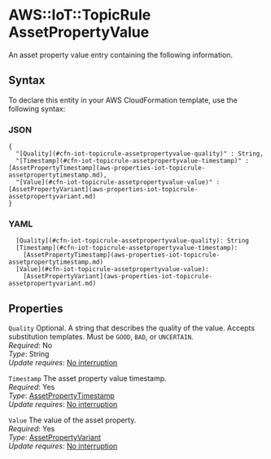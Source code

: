 # AWS::IoT::TopicRule AssetPropertyValue<a name="aws-properties-iot-topicrule-assetpropertyvalue"></a>

An asset property value entry containing the following information\.

## Syntax<a name="aws-properties-iot-topicrule-assetpropertyvalue-syntax"></a>

To declare this entity in your AWS CloudFormation template, use the following syntax:

### JSON<a name="aws-properties-iot-topicrule-assetpropertyvalue-syntax.json"></a>

```
{
  "[Quality](#cfn-iot-topicrule-assetpropertyvalue-quality)" : String,
  "[Timestamp](#cfn-iot-topicrule-assetpropertyvalue-timestamp)" : [AssetPropertyTimestamp](aws-properties-iot-topicrule-assetpropertytimestamp.md),
  "[Value](#cfn-iot-topicrule-assetpropertyvalue-value)" : [AssetPropertyVariant](aws-properties-iot-topicrule-assetpropertyvariant.md)
}
```

### YAML<a name="aws-properties-iot-topicrule-assetpropertyvalue-syntax.yaml"></a>

```
  [Quality](#cfn-iot-topicrule-assetpropertyvalue-quality): String
  [Timestamp](#cfn-iot-topicrule-assetpropertyvalue-timestamp): 
    [AssetPropertyTimestamp](aws-properties-iot-topicrule-assetpropertytimestamp.md)
  [Value](#cfn-iot-topicrule-assetpropertyvalue-value): 
    [AssetPropertyVariant](aws-properties-iot-topicrule-assetpropertyvariant.md)
```

## Properties<a name="aws-properties-iot-topicrule-assetpropertyvalue-properties"></a>

`Quality`  <a name="cfn-iot-topicrule-assetpropertyvalue-quality"></a>
Optional\. A string that describes the quality of the value\. Accepts substitution templates\. Must be `GOOD`, `BAD`, or `UNCERTAIN`\.  
*Required*: No  
*Type*: String  
*Update requires*: [No interruption](https://docs.aws.amazon.com/AWSCloudFormation/latest/UserGuide/using-cfn-updating-stacks-update-behaviors.html#update-no-interrupt)

`Timestamp`  <a name="cfn-iot-topicrule-assetpropertyvalue-timestamp"></a>
The asset property value timestamp\.  
*Required*: Yes  
*Type*: [AssetPropertyTimestamp](aws-properties-iot-topicrule-assetpropertytimestamp.md)  
*Update requires*: [No interruption](https://docs.aws.amazon.com/AWSCloudFormation/latest/UserGuide/using-cfn-updating-stacks-update-behaviors.html#update-no-interrupt)

`Value`  <a name="cfn-iot-topicrule-assetpropertyvalue-value"></a>
The value of the asset property\.  
*Required*: Yes  
*Type*: [AssetPropertyVariant](aws-properties-iot-topicrule-assetpropertyvariant.md)  
*Update requires*: [No interruption](https://docs.aws.amazon.com/AWSCloudFormation/latest/UserGuide/using-cfn-updating-stacks-update-behaviors.html#update-no-interrupt)